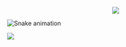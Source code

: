 <p align="center">
  <a href="https://github.com/Krushna-Prasad-Sahoo"><img src="https://readme-typing-svg.herokuapp.com?size=21&center=true&vCenter=true&width=440&height=45&lines=Jenkins-Git-GitHub-CI/CD."></a>
</p>


![Snake animation](https://github.com/parajulibkrm/parajulibkrm/blob/output/github-contribution-grid-snake.svg)


![](https://activity-graph.herokuapp.com/graph?username=Krushna-Prasad-Sahoo&custom_title=Krushna%27s%20Contribution%20Graph&theme=chartreuse-dark)

<!--
Themese :
dracula
gruvbox
monokai
chartreuse-dark
-->

